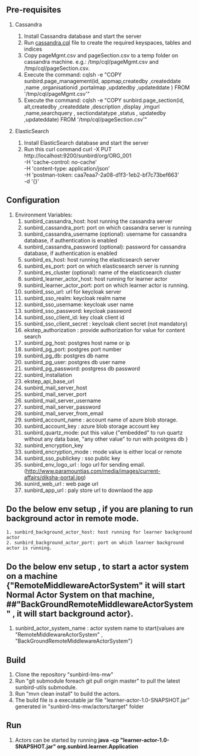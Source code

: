 ## Pre-requisites
1. Cassandra
    1. Install Cassandra database and start the server
    2. Run [cassandra.cql](https://github.com/project-sunbird/sunbird-lms-mw/blob/master/actors/src/main/resources/cassandra.cql) file to create the required keyspaces, tables and indices
    3. Copy pageMgmt.csv and pageSection.csv to a temp folder on cassandra machine. e.g.: /tmp/cql/pageMgmt.csv and /tmp/cql/pageSection.csv.
    4. Execute the command: cqlsh -e "COPY sunbird.page_management(id, appmap,createdby ,createddate ,name ,organisationid ,portalmap ,updatedby ,updateddate ) FROM '/tmp/cql/pageMgmt.csv'"
    5. Execute the command: cqlsh -e "COPY sunbird.page_section(id, alt,createdby ,createddate ,description ,display ,imgurl ,name,searchquery , sectiondatatype ,status , updatedby ,updateddate) FROM '/tmp/cql/pageSection.csv'"
	
2. ElasticSearch
    1. Install ElasticSearch database and start the server
	2. Run this curl command
	curl -X PUT \
	  http://localhost:9200/sunbird/org/ORG_001 \
	  -H 'cache-control: no-cache' \
	  -H 'content-type: application/json' \
	  -H 'postman-token: caa7eaa7-2a08-d1f3-1eb2-bf7c73bef663' \
	  -d '{}'

## Configuration
1. Environment Variables:
    1. sunbird_cassandra_host: host running the cassandra server
    2. sunbird_cassandra_port: port on which cassandra server is running
    3. sunbird_cassandra_username (optional): username for cassandra database, if authentication is enabled
    4. sunbird_cassandra_password (optional): password for cassandra database, if authentication is enabled
    5. sunbird_es_host: host running the elasticsearch server
    6. sunbird_es_port: port on which elasticsearch server is running
    7. sunbird_es_cluster (optional): name of the elasticsearch cluster
    8. sunbird_learner_actor_host: host running for learner actor
    9. sunbird_learner_actor_port: port on which learner actor is running.
    10. sunbird_sso_url: url for keycloak server
    11. sunbird_sso_realm: keycloak realm name
    12. sunbird_sso_username: keycloak user name
    13. sunbird_sso_password: keycloak password
    14. sunbird_sso_client_id: key cloak client id
    15. sunbird_sso_client_secret : keycloak client secret (not mandatory)
    16. ekstep_authorization : provide authorization for value for content search
    17. sunbird_pg_host: postgres host name or ip
    18. sunbird_pg_port: postgres port number
    19. sunbird_pg_db: postgres db name
    20. sunbird_pg_user: postgres db user name
    21. sunbird_pg_password: postgress db password 
    22. sunbird_installation
    23. ekstep_api_base_url
    24. sunbird_mail_server_host
    25. sunbird_mail_server_port
    26. sunbird_mail_server_username
    27. sunbird_mail_server_password
    28. sunbird_mail_server_from_email
    29. sunbird_account_name : account name of azure blob storage.
    30. sunbird_account_key : azure blob storage account key
    31. sunbird_quartz_mode: put this value {"embedded" to run quartz without any data base, "any other value" to run with postgres db }
    32. sunbird_encryption_key
    33. sunbird_encryption_mode : mode value is either local or remote
    34. sunbird_sso_publickey : sso public key
    35. sunbird_env_logo_url : logo url for sending email.(http://www.paramountias.com/media/images/current-affairs/diksha-portal.jpg) 
    36. sunird_web_url : web page url
    37. sunbird_app_url : paly store url to downlaod the app
	
## Do the below env setup , if you are planing to run background actor in remote mode.
	1. sunbird_background_actor_host: host running for learner background actor
    2. sunbird_background_actor_port: port on which learner background actor is running.
	
## Do the below env setup , to start a actor system on a machine {"RemoteMiddlewareActorSystem" it will start Normal Actor System on that machine,             ##"BackGroundRemoteMiddlewareActorSystem" , it will start background actor}.

   1.  sunbird_actor_system_name : actor system name to start{values are "RemoteMiddlewareActorSystem" , "BackGroundRemoteMiddlewareActorSystem"}

## Build
1. Clone the repository "sunbird-lms-mw"
1. Run "git submodule foreach git pull origin master" to pull the latest sunbird-utils submodule.
2. Run "mvn clean install" to build the actors.
3. The build file is a executable jar file "learner-actor-1.0-SNAPSHOT.jar" generated in "sunbird-lms-mw/actors/target" folder

## Run
1. Actors can be started by running **java -cp "learner-actor-1.0-SNAPSHOT.jar" org.sunbird.learner.Application**	
	
